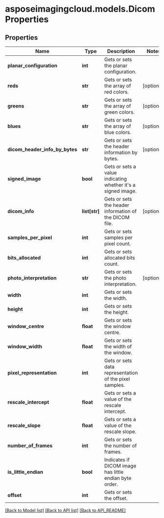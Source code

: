 # asposeimagingcloud.models.DicomProperties

## Properties
Name | Type | Description | Notes
------------ | ------------- | ------------- | -------------
**planar_configuration** | **int** | Gets or sets the planar configuration. | 
**reds** | **str** | Gets or sets the array of red colors. | [optional] 
**greens** | **str** | Gets or sets the array of green colors. | [optional] 
**blues** | **str** | Gets or sets the array of blue colors. | [optional] 
**dicom_header_info_by_bytes** | **str** | Gets or sets the header information by bytes. | [optional] 
**signed_image** | **bool** | Gets or sets a value indicating whether it&#39;s a signed image. | 
**dicom_info** | **list[str]** | Gets or sets the header information of the DICOM file. | [optional] 
**samples_per_pixel** | **int** | Gets or sets samples per pixel count. | 
**bits_allocated** | **int** | Gets or sets allocated bits count. | 
**photo_interpretation** | **str** | Gets or sets the photo interpretation. | [optional] 
**width** | **int** | Gets or sets the width. | 
**height** | **int** | Gets or sets the height. | 
**window_centre** | **float** | Gets or sets the window centre. | 
**window_width** | **float** | Gets or sets the width of the window. | 
**pixel_representation** | **int** | Gets or sets data representation of the pixel samples. | 
**rescale_intercept** | **float** | Gets or sets a value of the rescale intercept. | 
**rescale_slope** | **float** | Gets or sets a value of the rescale slope. | 
**number_of_frames** | **int** | Gets or sets the number of frames. | 
**is_little_endian** | **bool** | Indicates if DICOM image has little endian byte order. | 
**offset** | **int** | Gets or sets the offset. | 

[[Back to Model list]](API_README.md#documentation-for-models) [[Back to API list]](API_README.md#documentation-for-api-endpoints) [[Back to API_README]](API_README.md)


